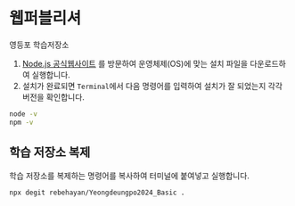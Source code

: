 # 웹퍼블리셔

영등포 학습저장소

1. [Node.js 공식웹사이트](https://nodejs.org/en) 를 방문하여 운영체제(OS)에 맞는 설치 파일을 다운로드하여 실행합니다.
2. 설치가 완료되면 `Terminal`에서 다음 명령어를 입력하여 설치가 잘 되었는지 각각 버전을 확인합니다.

```bash
node -v
npm -v
```

## 학습 저장소 복제

학습 저장소를 복제하는 명령어를 복사하여 터미널에 붙여넣고 실행합니다.

```bash
npx degit rebehayan/Yeongdeungpo2024_Basic .
```
